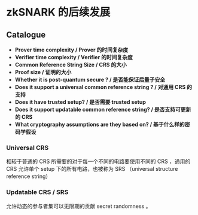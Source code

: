 # zkSNARK 的后续发展

## Catalogue

- **Prover time complexity / Prover 的时间复杂度**
- **Verifier time complexity / Verifier 的时间复杂度**
- **Common Reference String Size / CRS 的大小**
- **Proof size / 证明的大小**
- **Whether it is post-quantum secure ? / 是否能保证后量子安全**
- **Does it support a universal common reference string ? / 对通用 CRS 的支持**
- **Does it have trusted setup? / 是否需要 trusted setup**
- **Does it support updatable common reference string? / 是否支持可更新的 CRS**
- **What cryptography assumptions are they based on? / 基于什么样的密码学假设**

### Universal CRS

相较于普通的 CRS 所需要的对于每一个不同的电路要使用不同的 CRS ，通用的 CRS 允许单个 setup 下的所有电路，也被称为 SRS （universal structure reference string） 

### Updatable CRS / SRS

允许动态的参与者集可以无限期的贡献 secret randomness 。

